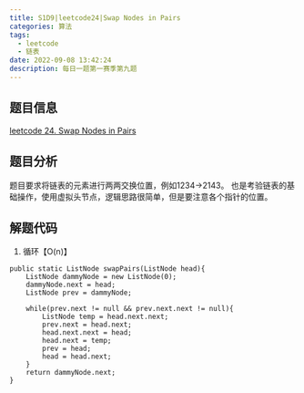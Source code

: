 ```yaml
---
title: S1D9|leetcode24|Swap Nodes in Pairs
categories: 算法
tags:
  - leetcode
  - 链表
date: 2022-09-08 13:42:24
description: 每日一题第一赛季第九题
---
```

## 题目信息
[leetcode 24. Swap Nodes in Pairs](https://leetcode.com/problems/swap-nodes-in-pairs/)
## 题目分析
题目要求将链表的元素进行两两交换位置，例如1234->2143。
也是考验链表的基础操作，使用虚拟头节点，逻辑思路很简单，但是要注意各个指针的位置。
## 解题代码

1. 循环【O(n)】
~~~
public static ListNode swapPairs(ListNode head){
    ListNode dammyNode = new ListNode(0);
    dammyNode.next = head;
    ListNode prev = dammyNode;

    while(prev.next != null && prev.next.next != null){
        ListNode temp = head.next.next;
        prev.next = head.next;
        head.next.next = head;
        head.next = temp;
        prev = head;
        head = head.next;
    }
    return dammyNode.next;
}
~~~
